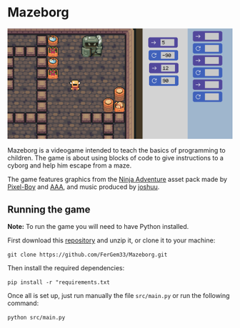 # Mazeborg

![img.png](assets/images/preview.png)

Mazeborg is a videogame intended to teach the basics of programming to children.
The game is about using blocks of code to give instructions to a cyborg and help him escape from a maze.


The game features graphics from the [Ninja Adventure](https://pixel-boy.itch.io/ninja-adventure-asset-pack) asset pack made by [Pixel-Boy](https://twitter.com/2Pblog1) and [AAA](https://www.instagram.com/challenger.aaa/?hl=fr), and music produced by [joshuu](https://joshuuu.itch.io/short-loopable-background-music).

## Running the game

**Note:** To run the game you will need to have Python installed.

First download this [repository](https://github.com/FerGem33/Mazeborg/archive/refs/heads/main.zip) and unzip it, or clone it to your machine:

`git clone https://github.com/FerGem33/Mazeborg.git`

Then install the required dependencies:

`pip install -r "requirements.txt`

Once all is set up, just run manually the file `src/main.py` or run the following command:

`python src/main.py`
